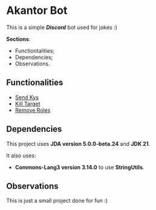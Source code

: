 # Akantor Bot

This is a simple ***Discord*** bot used for jokes :)

**Sections**:
* Functiontalities;
* Dependencies;
* Observations.

## Functionalities

* [Send Kys](docs/SendKys/readme.md)
* [Kill Target](docs/KillAMember/readme.md)
* [Remove Roles](docs/RemoveRoles/readme.md)

## Dependencies

This project uses **JDA version 5.0.0-beta.24** and **JDK 21**.

It also uses:
* **Commons-Lang3 version 3.14.0** to use **StringUtils**.

## Observations

This is just a small project done for fun :)